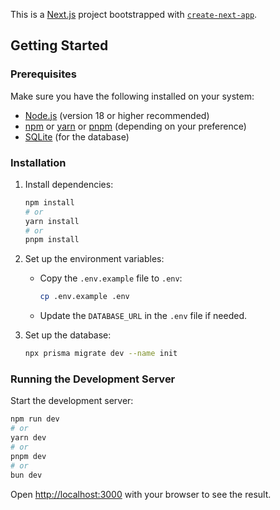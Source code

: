 This is a [Next.js](https://nextjs.org) project bootstrapped with [`create-next-app`](https://nextjs.org/docs/app/api-reference/cli/create-next-app).

## Getting Started

### Prerequisites

Make sure you have the following installed on your system:

- [Node.js](https://nodejs.org/) (version 18 or higher recommended)
- [npm](https://www.npmjs.com/) or [yarn](https://yarnpkg.com/) or [pnpm](https://pnpm.io/) (depending on your preference)
- [SQLite](https://sqlite.org/) (for the database)

### Installation

1. Install dependencies:

    ```bash
    npm install
    # or
    yarn install
    # or
    pnpm install
    ```

2. Set up the environment variables:

    - Copy the `.env.example` file to `.env`:
        ```bash
        cp .env.example .env
        ```
    - Update the `DATABASE_URL` in the `.env` file if needed.

3. Set up the database:
    ```bash
    npx prisma migrate dev --name init
    ```

### Running the Development Server

Start the development server:

```bash
npm run dev
# or
yarn dev
# or
pnpm dev
# or
bun dev
```

Open [http://localhost:3000](http://localhost:3000) with your browser to see the result.
